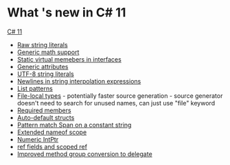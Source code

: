 ﻿# What 's new in C# 11

[C# 11](https://learn.microsoft.com/en-us/dotnet/csharp/whats-new/csharp-11)


- [Raw string literals](/RawStringLiteralsExample.cs)
- [Generic math support](/GenericMathSupportExample.cs)
- [Static virtual memebers in interfaces](https://learn.microsoft.com/en-us/dotnet/csharp/whats-new/tutorials/static-virtual-interface-members)
- [Generic attributes](/GenericAttributesExample.cs) 
- [UTF-8 string literals](/Utf8StringLiteralsExample.cs)
- [Newlines in string interpolation expressions](/NewLinesInStringInterpolationExample.cs)
- [List patterns](/ListPatternsExample.cs) 
- [File-local types](/FileScopedTypes/FileScopedTypesExample.cs) - potentially faster source generation - source generator doesn't need to search for unused names, can just use "file" keyword
- [Required members](/RequiredMembersExample.cs)
- [Auto-default structs](/AutoDefaultStructExample.cs)
- [Pattern match Span<char> on a constant string](/PatternMatchSpanExample.cs)
- [Extended nameof scope](/ExtendedNameOfExample.cs)
- [Numeric IntPtr](/NumericIntPointerExample.cs)
- [ref fields and scoped ref](/RefFieldsAndScopedRefExample.cs)
- [Improved method group conversion to delegate](/ImprovedMethodGroupConversionToDelegate.cs)